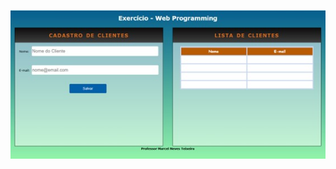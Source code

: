 

![image alt](https://github.com/EvanildoLeal/PROJETOS_WEB_PROGRAMMING/blob/0ff7c926c0f05f5fe14388caaeae9c708c5133c7/Exercicio_Web_Programming.jpg)
 
